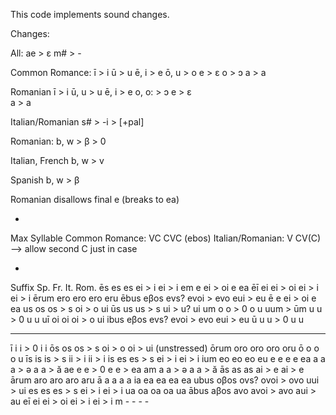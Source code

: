 This code implements sound changes.

Changes:

All:
ae > ɛ
m# > -

Common Romance:
			ī > i				ū > u
			ē, i > e			ō, u > o
			e > ɛ				o > ɔ
					a > a

Romanian
			ī > i				ū, u > u
			ē, i > e			o, o: > ɔ
			e > ɛ				
					a > a

Italian/Romanian
s# > -i > [+pal]

Romanian:
b, w > β > 0

Italian, French
b, w > v

Spanish
b, w > β

Romanian disallows final e (breaks to ea)

-
Max Syllable
	Common Romance: VC CVC (ebos)
	Italian/Romanian: V CV(C) —> allow second C just in case

-

Suffix		Sp.	Fr.	It.		Rom.
ēs		es	es	ei > i		ei > i
em		e	ei > oi	e		ea
ēī		ei	ei > oi	ei > i		ei > i
ērum		ero	ero	ero		eru
ēbus		eβos	evs?	evoi > evo	eui > eu
ē		e	ei > oi	e		ea
us		os	os > s	oi > o		ui
ūs		us	us > s	ui > u?		ui
um		o	o > 0	o		u
uum > ūm	u	u > 0	u		u
uī		oi	oi	oi > o		ui
ibus		eβos	evs?	evoi > evo	eui > eu
ū		u	u > 0	u		u
-		-	-	-		-
ī		i	i > 0	i		i
ōs		os	os > s	oi > o		oi > ui (unstressed)
ōrum		oro	oro	oro		oru
ō		o	o	o		u
īs		is	is > s	ii > i		ii > i
is		es	es > s	ei > i		ei > i
ium		eo	eo	eo		eu
e		e	e	e		ea
a		a	a > ə	a		a > ă
ae		e	e > 0	e		e > ea
am		a	a > ə	a		a > ă
ās		as	as	ai > e		ai > e
ārum		aro	aro	aro		aru
ā		a	a	a		a
ia		ea	ea	ea		ea
ubus		oβos	ovs?	ovoi > ovo	uui > ui
es		es	es > s	ei > i		ei > i
ua		oa	oa	oa		ua
ābus		aβos	avo	avoi > avo	aui > au
eī		ei	ei > oi	ei > i		ei > i
m		-	-	-		-